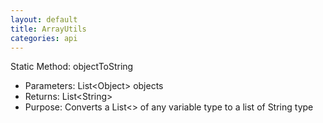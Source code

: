 ```yaml
---
layout: default
title: ArrayUtils
categories: api
---
```


<span class="into">Static Method: objectToString</span>
* Parameters: List&lt;Object&gt; objects
* Returns: List&lt;String&gt;
* Purpose: Converts a List&lt;&gt; of any variable type to a list of String type
